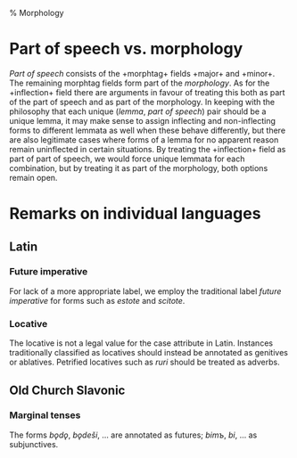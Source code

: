 % Morphology

Part of speech vs. morphology
=============================

_Part of speech_ consists of the +morphtag+ fields +major+ and
+minor+. The remaining morphtag fields form part of the _morphology_.
As for the +inflection+ field there are arguments in favour of
treating this both as part of the part of speech and as part of the
morphology. In keeping with the philosophy that each unique (_lemma_,
_part of speech_) pair should be a unique lemma, it may make sense to
assign inflecting and non-inflecting forms to different lemmata as
well when these behave differently, but there are also legitimate
cases where forms of a lemma for no apparent reason remain uninflected
in certain situations. By treating the +inflection+ field as part of
part of speech, we would force unique lemmata for each combination,
but by treating it as part of the morphology, both options remain
open.

Remarks on individual languages
===============================

Latin
-----

### Future imperative

For lack of a more appropriate label, we employ the traditional label _future imperative_ for forms
such as _estote_ and _scitote_.

### Locative

The locative is not a legal value for the case attribute in Latin. Instances traditionally classified
as locatives should instead be annotated as genitives or ablatives. Petrified locatives such as
_ruri_ should be treated as adverbs.

Old Church Slavonic
-------------------

### Marginal tenses

The forms _bǫdǫ_, _bǫdeši_, … are annotated as futures; _bimъ_, _bi_, … as subjunctives.
